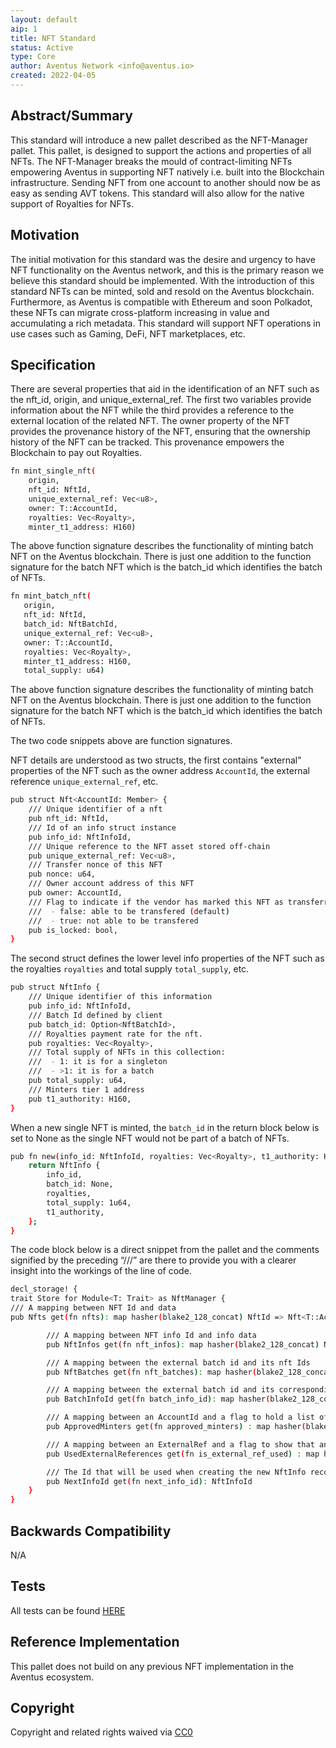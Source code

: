 ```yaml
---
layout: default
aip: 1
title: NFT Standard
status: Active
type: Core
author: Aventus Network <info@aventus.io>
created: 2022-04-05
---
```



## Abstract/Summary

This standard will introduce a new pallet described as the NFT-Manager pallet. This pallet, is designed to support the actions and properties of all NFTs. The NFT-Manager breaks the mould of contract-limiting NFTs empowering Aventus in supporting NFT natively i.e. built into the Blockchain infrastructure. Sending NFT from one account to another should now be as easy as sending AVT tokens. This standard will also allow for the native support of Royalties for NFTs.

## Motivation

The initial motivation for this standard was the desire and urgency to have NFT functionality on the Aventus network, and this is the primary reason we believe this standard should be implemented. With the introduction of this standard NFTs can be minted, sold and resold on the Aventus blockchain. Furthermore, as Aventus is compatible with Ethereum and soon Polkadot, these NFTs can migrate cross-platform increasing in value and accumulating a rich metadata. This standard will support NFT operations in use cases such as Gaming, DeFi, NFT marketplaces, etc.

## Specification

There are several properties that aid in the identification of an NFT such as the nft_id, origin, and unique_external_ref. The first two variables provide information about the NFT while the third provides a reference to the external location of the related NFT. The owner property of the NFT provides the provenance history of the NFT, ensuring that the ownership history of the NFT can be tracked. This provenance empowers the Blockchain to pay out Royalties.

```sh
fn mint_single_nft(
    origin,
    nft_id: NftId,
    unique_external_ref: Vec<u8>,
    owner: T::AccountId,
    royalties: Vec<Royalty>,
    minter_t1_address: H160)
```

The above function signature describes the functionality of minting batch NFT on the Aventus blockchain. There is just one addition to the function signature for the batch NFT which is the batch_id which identifies the batch of NFTs.

```sh
fn mint_batch_nft(
   origin,
   nft_id: NftId,
   batch_id: NftBatchId,
   unique_external_ref: Vec<u8>,
   owner: T::AccountId,
   royalties: Vec<Royalty>,
   minter_t1_address: H160,
   total_supply: u64)
```

The above function signature describes the functionality of minting batch NFT on the Aventus blockchain. There is just one addition to the function signature for the batch NFT which is the batch_id which identifies the batch of NFTs.

The two code snippets above are function signatures.

NFT details are understood as two structs, the first contains "external" properties of the NFT such as the owner address `AccountId`, the external reference `unique_external_ref`, etc.

```sh
pub struct Nft<AccountId: Member> {
    /// Unique identifier of a nft
    pub nft_id: NftId,
    /// Id of an info struct instance
    pub info_id: NftInfoId,
    /// Unique reference to the NFT asset stored off-chain
    pub unique_external_ref: Vec<u8>,
    /// Transfer nonce of this NFT
    pub nonce: u64,
    /// Owner account address of this NFT
    pub owner: AccountId,
    /// Flag to indicate if the vendor has marked this NFT as transferrable or not
    ///  - false: able to be transfered (default)
    ///  - true: not able to be transfered
    pub is_locked: bool,
}
```

The second struct defines the lower level info properties of the NFT such as the royalties `royalties` and total supply `total_supply`, etc.

```sh
pub struct NftInfo {
    /// Unique identifier of this information
    pub info_id: NftInfoId,
    /// Batch Id defined by client
    pub batch_id: Option<NftBatchId>,
    /// Royalties payment rate for the nft.
    pub royalties: Vec<Royalty>,
    /// Total supply of NFTs in this collection:
    ///  - 1: it is for a singleton
    ///  - >1: it is for a batch
    pub total_supply: u64,
    /// Minters tier 1 address
    pub t1_authority: H160,
}
```

When a new single NFT is minted, the `batch_id` in the return block below is set to None as the single NFT would not be part of a batch of NFTs.

```sh
pub fn new(info_id: NftInfoId, royalties: Vec<Royalty>, t1_authority: H160) -> Self {
    return NftInfo {
        info_id,
        batch_id: None,
        royalties,
        total_supply: 1u64,
        t1_authority,
    };
}
```

The code block below is a direct snippet from the pallet and the comments signified by the preceding “///” are there to provide you with a clearer insight into the workings of the line of code.

```sh
decl_storage! {
trait Store for Module<T: Trait> as NftManager {
/// A mapping between NFT Id and data
pub Nfts get(fn nfts): map hasher(blake2_128_concat) NftId => Nft<T::AccountId>;

        /// A mapping between NFT info Id and info data
        pub NftInfos get(fn nft_infos): map hasher(blake2_128_concat) NftInfoId =>         NftInfo;

        /// A mapping between the external batch id and its nft Ids
        pub NftBatches get(fn nft_batches): map hasher(blake2_128_concat) NftBatchId => Vec<NftId>;

        /// A mapping between the external batch id and its corresponding NtfInfoId
        pub BatchInfoId get(fn batch_info_id): map hasher(blake2_128_concat) NftBatchId => NftInfoId;

        /// A mapping between an AccountId and a flag to hold a list of approved minters
        pub ApprovedMinters get(fn approved_minters) : map hasher(blake2_128_concat) T::AccountId => bool;

        /// A mapping between an ExternalRef and a flag to show that an NFT has used it
        pub UsedExternalReferences get(fn is_external_ref_used) : map hasher(blake2_128_concat) Vec<u8> => bool;

        /// The Id that will be used when creating the new NftInfo record
        pub NextInfoId get(fn next_info_id): NftInfoId
    }
}
```

## Backwards Compatibility

N/A

## Tests

All tests can be found [HERE](https://github.com/Aventus-Network-Services/avn-node/tree/master/aventus-frame-pallets/nft-manager/src/tests)

## Reference Implementation

This pallet does not build on any previous NFT implementation in the Aventus ecosystem.

## Copyright

Copyright and related rights waived via [CC0](../../../LICENSE)
